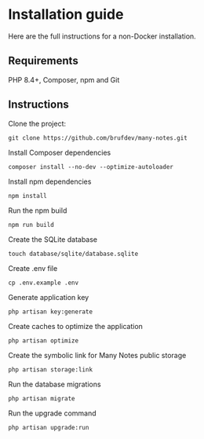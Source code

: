 # Installation guide

Here are the full instructions for a non-Docker installation.

## Requirements

PHP 8.4+, Composer, npm and Git

## Instructions

Clone the project:

```shell
git clone https://github.com/brufdev/many-notes.git
```

Install Composer dependencies

```shell
composer install --no-dev --optimize-autoloader
```

Install npm dependencies

```shell
npm install
```

Run the npm build

```shell
npm run build
```

Create the SQLite database

```shell
touch database/sqlite/database.sqlite
```

Create .env file

```shell
cp .env.example .env
```

Generate application key

```shell
php artisan key:generate
```

Create caches to optimize the application

```shell
php artisan optimize
```

Create the symbolic link for Many Notes public storage

```shell
php artisan storage:link
```

Run the database migrations

```shell
php artisan migrate
```

Run the upgrade command

```shell
php artisan upgrade:run
```
